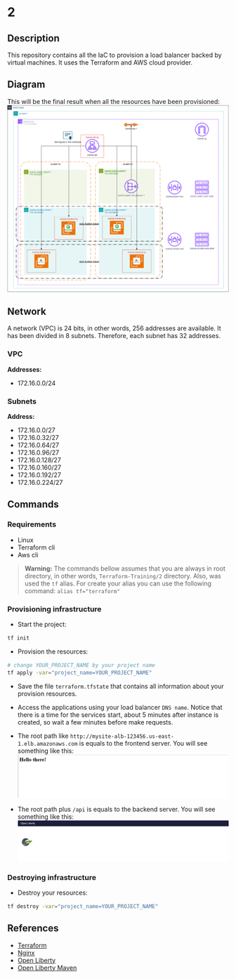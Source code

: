 # 2
## Description
This repository contains all the IaC to provision a load balancer backed by virtual machines.
It uses the Terraform and AWS cloud provider.

## Diagram
This will be the final result when all the resources have been provisioned:
![AWS Diagram](img/diagram.png)

## Network
A network (VPC) is 24 bits, in other words, 256 addresses are available. 
It has been divided in 8 subnets. 
Therefore, each subnet has 32 addresses.

### VPC
**Addresses:** 
- 172.16.0.0/24

### Subnets
**Address:** 
- 172.16.0.0/27
- 172.16.0.32/27
- 172.16.0.64/27
- 172.16.0.96/27
- 172.16.0.128/27
- 172.16.0.160/27
- 172.16.0.192/27
- 172.16.0.224/27

## Commands
### Requirements
- Linux
- Terraform cli
- Aws cli

> **Warning:** The commands bellow assumes that you are always in root directory, in other words, `Terraform-Training/2` directory.
> Also, was used the `tf` alias.
> For create your alias you can use the following command: `alias tf="terraform"`

### Provisioning infrastructure
- Start the project:
```bash
tf init
```

- Provision the resources:
```bash
# change YOUR_PROJECT_NAME by your project name 
tf apply -var="project_name=YOUR_PROJECT_NAME"
```

- Save the file `terraform.tfstate` that contains all information about your provision resources.

- Access the applications using your load balancer `DNS name`. Notice that there is a time for the services start, about 5 minutes after instance is created, so wait a few minutes before make requests. 

- The root path like `http://mysite-alb-123456.us-east-1.elb.amazonaws.com` is equals to the frontend server. You will see something like this:
![Frontend page](img/frontend.png)

- The root path plus `/api` is equals to the backend server. You will see something like this:
![Backend page](img/backend.png)

### Destroying infrastructure
- Destroy your resources:
```bash
tf destroy -var="project_name=YOUR_PROJECT_NAME"
```

## References
- [Terraform](https://developer.hashicorp.com/terraform/tutorials/aws-get-started)
- [Nginx](https://nginx.org/en/docs/beginners_guide.html)
- [Open Liberty](https://openliberty.io/guides/getting-started.html#building-and-running-the-application)
- [Open Liberty Maven](https://github.com/OpenLiberty/ci.maven)